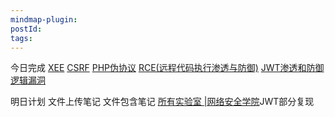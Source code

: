 ```yaml
---
mindmap-plugin: 
postId: 
tags:
---
```

今日完成
    [XEE](../../XEE.md)
    [CSRF](../../CSRF.md)
    [PHP伪协议](../../PHP伪协议.md)
    [RCE(远程代码执行渗透与防御)](../../RCE(远程代码执行渗透与防御).md)
    [JWT渗透和防御](../../JWT渗透和防御.md)
    [逻辑漏洞](../../网安/web安全/逻辑漏洞.md)
    




明日计划
文件上传笔记
文件包含笔记
[所有实验室 |网络安全学院](https://portswigger.net/web-security/all-labs#jwt)JWT部分复现